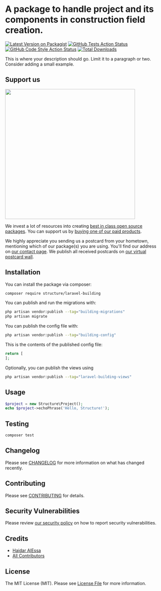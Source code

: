 # A package to handle project and its  components in construction field creation.

[![Latest Version on Packagist](https://img.shields.io/packagist/v/structure/laravel-building.svg?style=flat-square)](https://packagist.org/packages/structure/laravel-building)
[![GitHub Tests Action Status](https://img.shields.io/github/actions/workflow/status/structure/laravel-building/run-tests.yml?branch=main&label=tests&style=flat-square)](https://github.com/structure/laravel-building/actions?query=workflow%3Arun-tests+branch%3Amain)
[![GitHub Code Style Action Status](https://img.shields.io/github/actions/workflow/status/structure/laravel-building/fix-php-code-style-issues.yml?branch=main&label=code%20style&style=flat-square)](https://github.com/structure/laravel-building/actions?query=workflow%3A"Fix+PHP+code+style+issues"+branch%3Amain)
[![Total Downloads](https://img.shields.io/packagist/dt/structure/laravel-building.svg?style=flat-square)](https://packagist.org/packages/structure/laravel-building)

This is where your description should go. Limit it to a paragraph or two. Consider adding a small example.

## Support us

[<img src="https://github-ads.s3.eu-central-1.amazonaws.com/laravel-building.jpg?t=1" width="419px" />](https://spatie.be/github-ad-click/laravel-building)

We invest a lot of resources into creating [best in class open source packages](https://spatie.be/open-source). You can support us by [buying one of our paid products](https://spatie.be/open-source/support-us).

We highly appreciate you sending us a postcard from your hometown, mentioning which of our package(s) you are using. You'll find our address on [our contact page](https://spatie.be/about-us). We publish all received postcards on [our virtual postcard wall](https://spatie.be/open-source/postcards).

## Installation

You can install the package via composer:

```bash
composer require structure/laravel-building
```

You can publish and run the migrations with:

```bash
php artisan vendor:publish --tag="building-migrations"
php artisan migrate
```

You can publish the config file with:

```bash
php artisan vendor:publish --tag="building-config"
```

This is the contents of the published config file:

```php
return [
];
```

Optionally, you can publish the views using

```bash
php artisan vendor:publish --tag="laravel-building-views"
```

## Usage

```php
$project = new Structure\Project();
echo $project->echoPhrase('Hello, Structure!');
```

## Testing

```bash
composer test
```

## Changelog

Please see [CHANGELOG](CHANGELOG.md) for more information on what has changed recently.

## Contributing

Please see [CONTRIBUTING](CONTRIBUTING.md) for details.

## Security Vulnerabilities

Please review [our security policy](../../security/policy) on how to report security vulnerabilities.

## Credits

- [Haidar AlEssa](https://github.com/haidarhalessa)
- [All Contributors](../../contributors)

## License

The MIT License (MIT). Please see [License File](LICENSE.md) for more information.
